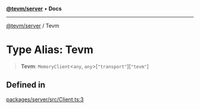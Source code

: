 [**@tevm/server**](../README.md) • **Docs**

***

[@tevm/server](../globals.md) / Tevm

# Type Alias: Tevm

> **Tevm**: `MemoryClient`\<`any`, `any`\>\[`"transport"`\]\[`"tevm"`\]

## Defined in

[packages/server/src/Client.ts:3](https://github.com/qbzzt/tevm-monorepo/blob/main/packages/server/src/Client.ts#L3)

